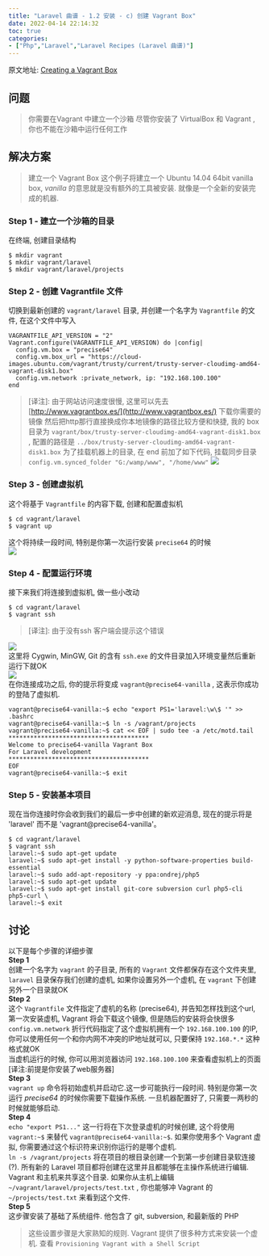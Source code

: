 ```yaml
---
title: "Laravel 曲谱 - 1.2 安装 - c) 创建 Vagrant Box"
date: 2022-04-14 22:14:32
toc: true
categories:
- ["Php","Laravel","Laravel Recipes (Laravel 曲谱)"]
---
```


原文地址: [Creating a Vagrant Box](http://laravel-recipes.com/recipes/17)


## 问题
> 你需要在Vagrant 中建立一个沙箱
> 尽管你安装了 VirtualBox  和 Vagrant , 你也不能在沙箱中运行任何工作


## 解决方案
> 建立一个 Vagrant Box
> 这个例子将建立一个  Ubuntu 14.04 64bit vanilla box, _vanilla_ 的意思就是没有额外的工具被安装. 就像是一个全新的安装完成的机器.


### Step 1 - 建立一个沙箱的目录
在终端, 创建目录结构
```
$ mkdir vagrant
$ mkdir vagrant/laravel
$ mkdir vagrant/laravel/projects
```

### Step 2 - 创建 Vagrantfile 文件
切换到最新创建的 `vagrant/laravel` 目录, 并创建一个名字为 `Vagrantfile` 的文件, 在这个文件中写入
```
VAGRANTFILE_API_VERSION = "2"
Vagrant.configure(VAGRANTFILE_API_VERSION) do |config|
  config.vm.box = "precise64"
  config.vm.box_url = "https://cloud-images.ubuntu.com/vagrant/trusty/current/trusty-server-cloudimg-amd64-vagrant-disk1.box"
  config.vm.network :private_network, ip: "192.168.100.100"
end
```
> [译注]: 由于网站访问速度很慢, 这里可以先去 [http://www.vagrantbox.es/](http://www.vagrantbox.es/) 下载你需要的镜像 然后把http那行直接换成你本地镜像的路径比较方便和快捷, 我的 box 目录为 `vagrant/box/trusty-server-cloudimg-amd64-vagrant-disk1.box` , 配置的路径是 `../box/trusty-server-cloudimg-amd64-vagrant-disk1.box`
> 为了挂载机器上的目录, 在 end 前加了如下代码, 挂载同步目录
> `config.vm.synced_folder "G:/wamp/www", "/home/www"`
> ![](https://file.wulicode.com/yuque/202208/04/14/5939mRyZua4U.jpg?x-oss-process=image/resize,h_63)


### Step 3 - 创建虚拟机
这个将基于 `Vagrantfile` 的内容下载, 创建和配置虚拟机
```
$ cd vagrant/laravel
$ vagrant up
```
这个将持续一段时间, 特别是你第一次运行安装 `precise64` 的时候<br />![](https://file.wulicode.com/yuque/202208/04/14/5940jBl7AJjI.jpg?x-oss-process=image/resize,h_653)

### Step 4 - 配置运行环境
接下来我们将连接到虚拟机, 做一些小改动
```
$ cd vagrant/laravel
$ vagrant ssh
```
> [译注]: 由于没有ssh 客户端会提示这个错误

![](https://file.wulicode.com/yuque/202208/04/14/5940y8WrQmrc.jpg?x-oss-process=image/resize,h_169)<br />这里将 Cygwin, MinGW, Git 的含有 `ssh.exe` 的文件目录加入环境变量然后重新运行下就OK<br />![](https://file.wulicode.com/yuque/202208/04/14/5940FXej65JV.jpg?x-oss-process=image/resize,h_202)<br />在你连接成功之后, 你的提示将变成 `vagrant@precise64-vanilla` , 这表示你成功的登陆了虚拟机.
```
vagrant@precise64-vanilla:~$ echo "export PS1='laravel:\w\$ '" >> .bashrc
vagrant@precise64-vanilla:~$ ln -s /vagrant/projects
vagrant@precise64-vanilla:~$ cat << EOF | sudo tee -a /etc/motd.tail
***************************************
Welcome to precise64-vanilla Vagrant Box
For Laravel development
***************************************
EOF
vagrant@precise64-vanilla:~$ exit
```

### Step 5 - 安装基本项目
现在当你连接时你会收到我们的最后一步中创建的新欢迎消息, 现在的提示将是 'laravel' 而不是 'vagrant@precise64-vanilla'。
```
$ cd vagrant/laravel
$ vagrant ssh
laravel:~$ sudo apt-get update
laravel:~$ sudo apt-get install -y python-software-properties build-essential
laravel:~$ sudo add-apt-repository -y ppa:ondrej/php5
laravel:~$ sudo apt-get update
laravel:~$ sudo apt-get install git-core subversion curl php5-cli php5-curl \
laravel:~$ exit
```

## 讨论
以下是每个步骤的详细步骤<br />**Step 1**<br />创建一个名字为 `vagrant` 的子目录, 所有的 `Vagrant` 文件都保存在这个文件夹里, `laravel` 目录保存我们创建的虚机, 如果你设置另外一个虚机, 在 `vagrant` 下创建另外一个目录就OK<br />**Step 2**<br />这个 `Vagrantfile` 文件指定了虚机的名称 (precise64), 并告知怎样找到这个url, 第一次安装虚机, Vagrant 将会下载这个镜像, 但是随后的安装将会快很多<br />`config.vm.network` 折行代码指定了这个虚拟机拥有一个 `192.168.100.100` 的IP, 你可以使用任何一个和你内网不冲突的IP地址就可以, 只要保持 `192.168.*.*` 这种格式就OK<br />当虚机运行的时候, 你可以用浏览器访问 `192.168.100.100` 来查看虚拟机上的页面[译注:前提是你安装了web服务器]<br />**Step 3**<br />`vagrant up` 命令将初始虚机并启动它.这一步可能执行一段时间. 特别是你第一次运行 _precise64_ 的时候你需要下载操作系统. 一旦机器配置好了, 只需要一两秒的时候就能够启动.<br />**Step 4**<br />`echo "export PS1..."` 这一行将在下次登录虚机的时候创建, 这个将使用 `vagrant:~$` 来替代 `vagrant@precise64-vanilla:~$`. 如果你使用多个 Vagrant 虚拟, 你需要通过这个标识符来识别你运行的是哪个虚机.<br />`ln -s /vagrant/projects` 将在项目的根目录创建一个到第一步创建目录软连接(?). 所有新的 Laravel 项目都将创建在这里并且都能够在主操作系统进行编辑. Vagrant 和主机来共享这个目录. 如果你从主机上编辑 `~/vagrant/laravel/projects/test.txt` , 你也能够冲 Vagrant 的 `~/projects/test.txt` 来看到这个文件.<br />**Step 5**<br />这步骤安装了基础了系统组件. 他包含了 git, subversion, 和最新版的 PHP
> 这些设置步骤是大家熟知的规则. Vagrant 提供了很多种方式来安装一个虚机. 查看 `Provisioning Vagrant with a Shell Script`

